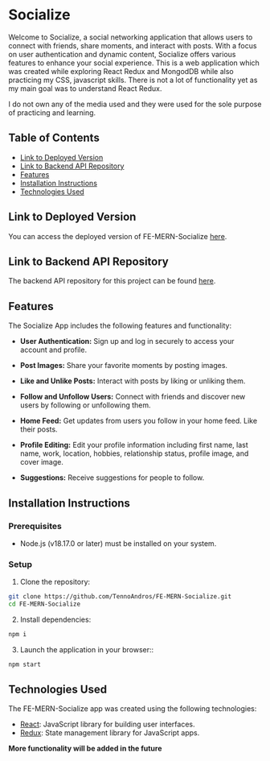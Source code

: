 # Socialize

Welcome to Socialize, a social networking application that allows users to connect with friends, share moments, and interact with posts. With a focus on user authentication and dynamic content, Socialize offers various features to enhance your social experience. This is a web application which was created while exploring React Redux and MongodDB while also practicing my CSS, javascript skills. There is not a lot of functionality yet as my main goal was to understand React Redux.

I do not own any of the media used and they were used for the sole purpose of practicing and learning.

## Table of Contents

- [Link to Deployed Version](#link-to-deployed-version)
- [Link to Backend API Repository](#link-to-backend-api-repository)
- [Features](#features)
- [Installation Instructions](#installation-instructions)
- [Technologies Used](#technologies-used)

## Link to Deployed Version

You can access the deployed version of FE-MERN-Socialize [here]().

## Link to Backend API Repository

The backend API repository for this project can be found [here](https://github.com/TennoAndros/BE-MERN-Socialize).

## Features

The Socialize App includes the following features and functionality:

- **User Authentication:** Sign up and log in securely to access your account and profile.

- **Post Images:** Share your favorite moments by posting images.

- **Like and Unlike Posts:** Interact with posts by liking or unliking them.

- **Follow and Unfollow Users:** Connect with friends and discover new users by following or unfollowing them.

- **Home Feed:** Get updates from users you follow in your home feed. Like their posts.

- **Profile Editing:** Edit your profile information including first name, last name, work, location, hobbies, relationship status, profile image, and cover image.

- **Suggestions:** Receive suggestions for people to follow.

## Installation Instructions

### Prerequisites

- Node.js (v18.17.0 or later) must be installed on your system.

### Setup

1. Clone the repository:

```bash
git clone https://github.com/TennoAndros/FE-MERN-Socialize.git
cd FE-MERN-Socialize
```

2. Install dependencies:

```bash
npm i
```

3. Launch the application in your browser::

```bash
npm start
```

## Technologies Used

The FE-MERN-Socialize app was created using the following technologies:

- [React](https://react.dev/): JavaScript library for building user interfaces.
- [Redux](https://redux.js.org/): State management library for JavaScript apps.

**More functionality will be added in the future**
